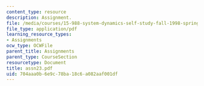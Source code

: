 ```yaml
---
content_type: resource
description: Assignment.
file: /media/courses/15-988-system-dynamics-self-study-fall-1998-spring-1999/704aaa0b6e9c78ba18c6a082aaf001df_assn23.pdf
file_type: application/pdf
learning_resource_types:
- Assignments
ocw_type: OCWFile
parent_title: Assignments
parent_type: CourseSection
resourcetype: Document
title: assn23.pdf
uid: 704aaa0b-6e9c-78ba-18c6-a082aaf001df
---
```

